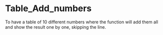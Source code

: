 # Table_Add_numbers
To have a table of 10 different numbers where the function will add them all and show the result one by one, skipping the line.
